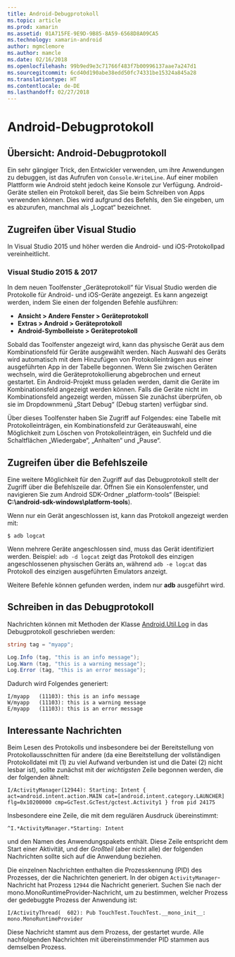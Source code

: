 ```yaml
---
title: Android-Debugprotokoll
ms.topic: article
ms.prod: xamarin
ms.assetid: 01A715FE-9E9D-9B85-8A59-6568D8A09CA5
ms.technology: xamarin-android
author: mgmclemore
ms.author: mamcle
ms.date: 02/16/2018
ms.openlocfilehash: 99b9ed9e3c71766f483f7b00996137aae7a247d1
ms.sourcegitcommit: 6cd40d190abe38edd50fc74331be15324a845a28
ms.translationtype: HT
ms.contentlocale: de-DE
ms.lasthandoff: 02/27/2018
---
```

# <a name="android-debug-log"></a>Android-Debugprotokoll

## <a name="android-debug-log-overview"></a>Übersicht: Android-Debugprotokoll

Ein sehr gängiger Trick, den Entwickler verwenden, um ihre Anwendungen zu debuggen, ist das Aufrufen von `Console.WriteLine`. Auf einer mobilen Plattform wie Android steht jedoch keine Konsole zur Verfügung. Android-Geräte stellen ein Protokoll bereit, das Sie beim Schreiben von Apps verwenden können. Dies wird aufgrund des Befehls, den Sie eingeben, um es abzurufen, manchmal als „Logcat“ bezeichnet.

## <a name="accessing-from-visual-studio"></a>Zugreifen über Visual Studio

In Visual Studio 2015 und höher werden die Android- und iOS-Protokollpad vereinheitlicht.

### <a name="visual-studio-2015--2017"></a>Visual Studio 2015 & 2017

In dem neuen Toolfenster „Geräteprotokoll“ für Visual Studio werden die Protokolle für Android- und iOS-Geräte angezeigt. Es kann angezeigt werden, indem Sie einen der folgenden Befehle ausführen: 

-   **Ansicht > Andere Fenster > Geräteprotokoll**
-   **Extras > Android > Geräteprotokoll**
-   **Android-Symbolleiste > Geräteprotokoll**

Sobald das Toolfenster angezeigt wird, kann das physische Gerät aus dem Kombinationsfeld für Geräte ausgewählt werden. Nach Auswahl des Geräts wird automatisch mit dem Hinzufügen von Protokolleinträgen aus einer ausgeführten App in der Tabelle begonnen. Wenn Sie zwischen Geräten wechseln, wird die Geräteprotokollierung abgebrochen und erneut gestartet. Ein Android-Projekt muss geladen werden, damit die Geräte im Kombinationsfeld angezeigt werden können. Falls die Geräte nicht im Kombinationsfeld angezeigt werden, müssen Sie zunächst überprüfen, ob sie im Dropdownmenü „Start Debug“ (Debug starten) verfügbar sind. 

Über dieses Toolfenster haben Sie Zugriff auf Folgendes: eine Tabelle mit Protokolleinträgen, ein Kombinationsfeld zur Geräteauswahl, eine Möglichkeit zum Löschen von Protokolleinträgen, ein Suchfeld und die Schaltflächen „Wiedergabe“, „Anhalten“ und „Pause“. 


<a name="Accessing_from_the_Command_Line" />

## <a name="accessing-from-the-command-line"></a>Zugreifen über die Befehlszeile

Eine weitere Möglichkeit für den Zugriff auf das Debugprotokoll stellt der Zugriff über die Befehlszeile dar. Öffnen Sie ein Konsolenfenster, und navigieren Sie zum Android SDK-Ordner „platform-tools“ (Beispiel: **C:\android-sdk-windows\platform-tools**). 

Wenn nur ein Gerät angeschlossen ist, kann das Protokoll angezeigt werden mit:

```shell
$ adb logcat
```

Wenn mehrere Geräte angeschlossen sind, muss das Gerät identifiziert werden. Beispiel: `adb -d logcat` zeigt das Protokoll des einzigen angeschlossenen physischen Geräts an, während `adb -e logcat` das Protokoll des einzigen ausgeführten Emulators anzeigt. 

Weitere Befehle können gefunden werden, indem nur **adb** ausgeführt wird.

<a name="Writing_to_the_Debug_Log" />


## <a name="writing-to-the-debug-log"></a>Schreiben in das Debugprotokoll

Nachrichten können mit Methoden der Klasse [Android.Util.Log](https://developer.xamarin.com/api/type/Android.Util.Log/) in das Debugprotokoll geschrieben werden: 

```csharp
string tag = "myapp";

Log.Info (tag, "this is an info message");
Log.Warn (tag, "this is a warning message");
Log.Error (tag, "this is an error message");
```

Dadurch wird Folgendes generiert:

```shell
I/myapp   (11103): this is an info message
W/myapp   (11103): this is a warning message
E/myapp   (11103): this is an error message
```

<a name="Interesting_Messages" />

## <a name="interesting-messages"></a>Interessante Nachrichten

Beim Lesen des Protokolls und insbesondere bei der Bereitstellung von Protokollausschnitten für andere (da eine Bereitstellung der vollständigen Protokolldatei mit (1) zu viel Aufwand verbunden ist und die Datei (2) nicht lesbar ist), sollte zunächst mit der *wichtigsten* Zeile begonnen werden, die der folgenden ähnelt:

```shell
I/ActivityManager(12944): Starting: Intent { act=android.intent.action.MAIN cat=[android.intent.category.LAUNCHER] flg=0x10200000 cmp=GcTest.GcTest/gctest.Activity1 } from pid 24175
```

Insbesondere eine Zeile, die mit dem regulären Ausdruck übereinstimmt:

```shell
^I.*ActivityManager.*Starting: Intent
```

und den Namen des Anwendungspakets enthält. Diese Zeile entspricht dem Start einer Aktivität, und der *Großteil* (aber nicht alle) der folgenden Nachrichten sollte sich auf die Anwendung beziehen. 

Die einzelnen Nachrichten enthalten die Prozesskennung (PID) des Prozesses, der die Nachrichten generiert. In der obigen `ActivityManager`-Nachricht hat Prozess `12944` die Nachricht generiert. Suchen Sie nach der mono.MonoRuntimeProvider-Nachricht, um zu bestimmen, welcher Prozess der gedebuggte Prozess der Anwendung ist: 

```shell
I/ActivityThread(  602): Pub TouchTest.TouchTest.__mono_init__: mono.MonoRuntimeProvider
```

Diese Nachricht stammt aus dem Prozess, der gestartet wurde. Alle nachfolgenden Nachrichten mit übereinstimmender PID stammen aus demselben Prozess. 
